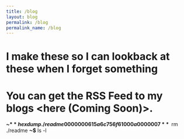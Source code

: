 ```yaml
---
title: /blog
layout: blog
permalink: /blog
permalink_name: /blog
---
```


# I make these so I can lookback at these when I forget something
# You can get the RSS Feed to my blogs <here (Coming Soon)>.

**~$** hexdump ./readme
0000000 615a 6c75 6f61 000a
0000007
**~$** rm ./readme
**~$** ls -l